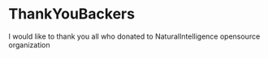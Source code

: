# ThankYouBackers
I would like to thank you all who donated to NaturalIntelligence opensource organization
